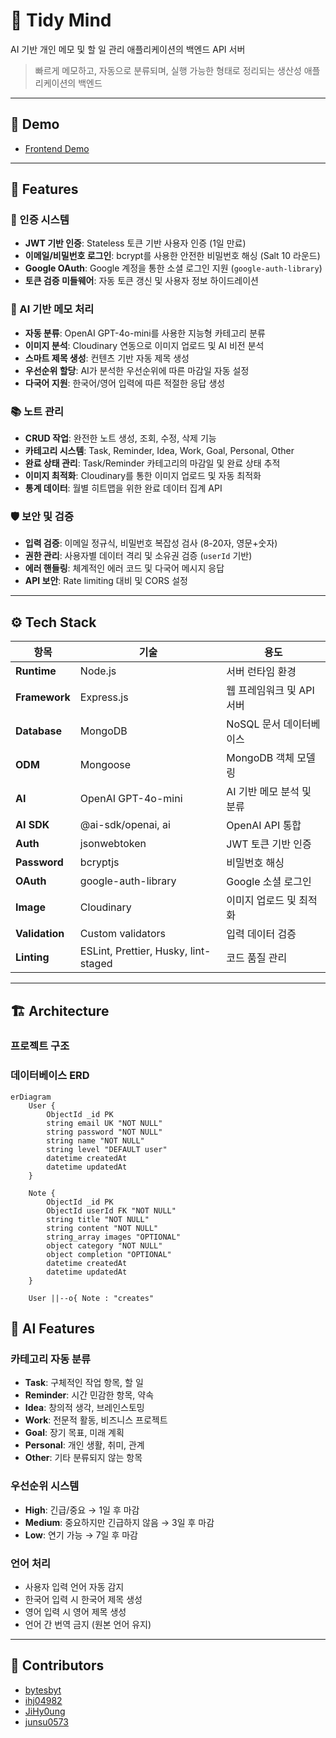 # 🧠 Tidy Mind

AI 기반 개인 메모 및 할 일 관리 애플리케이션의 백엔드 API 서버

> 빠르게 메모하고, 자동으로 분류되며, 실행 가능한 형태로 정리되는 생산성 애플리케이션의 백엔드

---

## 🔗 Demo

- [Frontend Demo](https://tidymind-ai.vercel.app/)

---

## 📌 Features

### 🔐 인증 시스템

- **JWT 기반 인증**: Stateless 토큰 기반 사용자 인증 (1일 만료)
- **이메일/비밀번호 로그인**: bcrypt를 사용한 안전한 비밀번호 해싱 (Salt 10 라운드)
- **Google OAuth**: Google 계정을 통한 소셜 로그인 지원 (`google-auth-library`)
- **토큰 검증 미들웨어**: 자동 토큰 갱신 및 사용자 정보 하이드레이션

### 🧠 AI 기반 메모 처리

- **자동 분류**: OpenAI GPT-4o-mini를 사용한 지능형 카테고리 분류
- **이미지 분석**: Cloudinary 연동으로 이미지 업로드 및 AI 비전 분석
- **스마트 제목 생성**: 컨텐츠 기반 자동 제목 생성
- **우선순위 할당**: AI가 분석한 우선순위에 따른 마감일 자동 설정 
- **다국어 지원**: 한국어/영어 입력에 따른 적절한 응답 생성
### 📚 노트 관리

- **CRUD 작업**: 완전한 노트 생성, 조회, 수정, 삭제 기능
- **카테고리 시스템**: Task, Reminder, Idea, Work, Goal, Personal, Other
- **완료 상태 관리**: Task/Reminder 카테고리의 마감일 및 완료 상태 추적
- **이미지 최적화**: Cloudinary를 통한 이미지 업로드 및 자동 최적화 
- **통계 데이터**: 월별 히트맵을 위한 완료 데이터 집계 API

### 🛡️ 보안 및 검증

- **입력 검증**: 이메일 정규식, 비밀번호 복잡성 검사 (8-20자, 영문+숫자)
- **권한 관리**: 사용자별 데이터 격리 및 소유권 검증 (`userId` 기반)
- **에러 핸들링**: 체계적인 에러 코드 및 다국어 메시지 응답
- **API 보안**: Rate limiting 대비 및 CORS 설정

---

## ⚙️ Tech Stack

| 항목           | 기술                                     |용도                      |
| -------------- | ---------------------------------------- |  ------------------------- |
| **Runtime**    | Node.js                                  |서버 런타임 환경          |
| **Framework**  | Express.js                               |웹 프레임워크 및 API 서버 |
| **Database**   | MongoDB                                  |NoSQL 문서 데이터베이스   |
| **ODM**        | Mongoose                                 |MongoDB 객체 모델링       |
| **AI**         | OpenAI GPT-4o-mini                       |AI 기반 메모 분석 및 분류 |
| **AI SDK**     | @ai-sdk/openai, ai                       |OpenAI API 통합           |
| **Auth**       | jsonwebtoken                             |JWT 토큰 기반 인증        |
| **Password**   | bcryptjs                                 |비밀번호 해싱             |
| **OAuth**      | google-auth-library                      |Google 소셜 로그인        |
| **Image**      | Cloudinary                               |이미지 업로드 및 최적화   |
| **Validation** | Custom validators                        |입력 데이터 검증          |
| **Linting**    | ESLint, Prettier, Husky, lint-staged    |코드 품질 관리            |

---

## 🏗️ Architecture

### 프로젝트 구조

### 데이터베이스 ERD

```mermaid
erDiagram
    User {
        ObjectId _id PK
        string email UK "NOT NULL"
        string password "NOT NULL"
        string name "NOT NULL"
        string level "DEFAULT user"
        datetime createdAt
        datetime updatedAt
    }

    Note {
        ObjectId _id PK
        ObjectId userId FK "NOT NULL"
        string title "NOT NULL"
        string content "NOT NULL"
        string_array images "OPTIONAL"
        object category "NOT NULL"
        object completion "OPTIONAL"
        datetime createdAt
        datetime updatedAt
    }

    User ||--o{ Note : "creates"
```

## 🤖 AI Features

### 카테고리 자동 분류
- **Task**: 구체적인 작업 항목, 할 일
- **Reminder**: 시간 민감한 항목, 약속
- **Idea**: 창의적 생각, 브레인스토밍
- **Work**: 전문적 활동, 비즈니스 프로젝트
- **Goal**: 장기 목표, 미래 계획
- **Personal**: 개인 생활, 취미, 관계
- **Other**: 기타 분류되지 않는 항목

### 우선순위 시스템
- **High**: 긴급/중요 → 1일 후 마감
- **Medium**: 중요하지만 긴급하지 않음 → 3일 후 마감
- **Low**: 연기 가능 → 7일 후 마감

### 언어 처리
- 사용자 입력 언어 자동 감지
- 한국어 입력 시 한국어 제목 생성
- 영어 입력 시 영어 제목 생성
- 언어 간 번역 금지 (원본 언어 유지)

---


## 👤 Contributors

- [bytesbyt](https://github.com/bytesbyt)
- [ihj04982](https://github.com/ihj04982)
- [JiHy0ung](https://github.com/JiHy0ung)
- [junsu0573](https://github.com/junsu0573)
